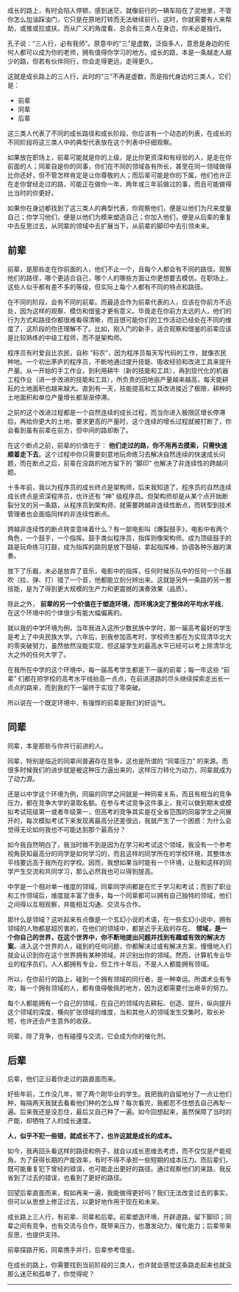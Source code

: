 成长的路上，有时会陷入停顿，感到迷茫，就像前行的一辆车陷在了泥地里，不管你怎么加油踩油门，它只是在原地打转而无法继续前行。这时，你就需要有人来帮助，或推或拉或扶。而从广义的角度看，总会有三类人在身边，你未必是独行。

孔子说：“三人行，必有我师”。原意中的“三”是虚数，泛指多人，意思是身边的任何人都可以成为你的老师，拥有值得你学习的地方。成长的路，本是一条越走人越少的路，但若有伙伴同行，你会走得更远，走得更久。

这就是成长路上的三人行，此时的“三”不再是虚数，而是指代身边的三类人，它们是：

- 前辈
- 同辈
- 后辈

这三类人代表了不同的成长路径和成长阶段。你应该有一个动态的列表，在成长的不同阶段将这三类人中的典型代表放在这个列表中仔细观察。

如果放在职场上，前辈可能就是你的上级，是比你更资深和有经验的人，是走在你前面的人；同辈自是你的同事，你们在不同的领域各有所长，甚至在同一领域做得比你还好，但不管怎样肯定是让你尊敬的人；而后辈可能是你的下属，他们也许正在走你曾经走过的路，可能正在做你一年、两年或三年前做过的事，而且可能做得比当时的你更好。

如果你在身边都找到了这三类人的典型代表，你观察他们，便是以他们为尺来度量自己；你学习他们，便是以他们为模来塑造自己；你加入他们，便是从后辈的重复中去反思过去，从同辈的领域中去扩展当下，从前辈的脚印中去引领未来。

## 前辈

前辈，是那些走在你前面的人，他们不止一个，且每个人都会有不同的路径。观察他们的路径，哪个更适合自己，哪个人的哪些方面让你更想要去模仿。在职场上，这些人似乎都有差不多的等级，但实际上每个人都有不同的特点和路径。

在不同的阶段，会有不同的前辈。而最适合作为前辈代表的人，应该在你前方不远处，因为这样的观察、模仿和借鉴才更有意义。毕竟走在你前方太远的人，他们的行为方式和路径你都很难看得清晰，而且很可能你们的工作活动已经处在不同的维度了，这阶段的你还理解不了。比如，刚入门的新手，适合观察和借鉴的前辈应该是比较熟练的中级工程师，而不是架构师。

程序员有时爱自比农民，自称 “码农”，因为程序员每天写代码的工作，就像农民种地。一个初出茅庐的程序员，不断地通过提升技能、吸收经验和改进工具来提升产量。从一开始的手工作业，到利用耕牛（新的技能和工具），再到现代化的机器工程作业（进一步改进的技能和工具），所负责的田地亩产量越来越高，每天能耕耘的土地面积也越来越大。直到有一天，技能提高和工具改进接近了极限，耕种的土地面积和单位产量增长都渐渐停滞。

之前的这个改进过程都是一个自然连续的成长过程，而当你进入极限区增长停滞后，再给你更大的土地，要求更高的产量时，这个连续的增长过程就被打断了，你会看到虽有前辈在前方，但中间的路却断了。

在这个断点之前，前辈的价值在于： **他们走过的路，你不用再去摸索，只需快速顺着走下去**。这个过程中你只需要刻意地玩命练习去解决自然连续的快速成长问题，而在断点之后，前辈在没路的地方留下的 “脚印” 也解决了非连续性的跨越问题。

十多年前，我以为程序员的成长终点是架构师，后来我知道了，程序员的自然连续成长终点是资深程序员，也许还有 “神” 级程序员。但架构师却是从某个点开始断裂分叉的另一条路，从程序员到架构师，就需要跨越非连续性断点，而转型到技术管理者也会面临同样的非连续性断点。

跨越非连续性的断点转变意味着什么？有一部电影叫《爆裂鼓手》，电影中有两个角色，一个鼓手，一个指挥。鼓手类似程序员，指挥则像架构师。成为顶级鼓手的路是玩命练习打鼓，成为指挥的路则是放下鼓槌，拿起指挥棒，协调各种乐器的演奏。

放下了乐器，未必是放弃了音乐，电影中的指挥，任何时候乐队中的任何一个乐器吹（拉、弹、打）错了一个音，他都能立刻分辨出来。这就是另外一条路的另一套技能，是为了得到更大规模的生产力和更震撼的演奏效果（品质）。

除此之外， **前辈的另一个价值在于塑造环境，而环境决定了整体的平均水平线**，在这个环境中的个体很少有能大幅偏离的。

就以我的中学环境为例，当年我进入这所少数民族中学时，那一届高考最好的学生是考上了中央民族大学。六年后，到我参加高考时，学校师生都在为实现清华北大的零突破努力，虽然依然没能实现，但这届学生的最高水平已经可以考上除清华北大之外的任何大学了。

在我所在中学的这个环境中，每一届高考学生都是下一届的前辈；每一年这些 “前辈” 们都在把学校的高考水平线抬高一点点，在前进道路的尽头继续探索走出长一点点的路来，而到我的下一届终于实现了零突破。

所以说在一个既定环境中，有强悍的前辈是我们的好运气。

## 同辈

同辈，本是那些与你并行前进的人。

同辈，特别是临近的同辈间普遍存在竞争，这也是所谓的 “同辈压力” 的来源。而很多时候我们的进步就是被这种压力逼出来的，这样压力转化为动力，同辈就成为了动力源。

还是以中学这个环境为例，同届的同学之间就是一种同辈关系，而且有相当的竞争压力，都在竞争大学的录取名额。在参与考试竞争这件事上，我可以做到期末或模拟考试班级第一或者年级第一，但高考的竞争其实是在全省范围的同届学生之间展开的，每次模拟考试下来发现离最高分还差很远，我就产生了一个困惑：为什么会觉得无论如何我也不可能达到那个最高分？

如今我自然明白了，我当时做不到是因为在学习和考试这个领域，我没有一个参考视角获知最高分的同学是如何学习的，而且这样的同学所在的学校环境，其整体水平线要远高于我所在的学校。因而，我想如果当时能有一个环境，让我和这样的同学产生交流和共同学习，那么必然我也可以得到提高。

中学是一个相对单一维度的领域，同辈同学间都是在忙于学习和考试；而到了职业和工作领域后，维度就丰富了很多，每一个同辈都可以拥有自己独特的领域，他们之间得以互相观察，并能相互沟通、交流与合作。

那什么是领域？这听起来有点像是一个玄幻小说的术语，在一些玄幻小说中，拥有领域的人物都是超厉害的，在他们的领域中，都是近乎无敌的存在。 **领域，是一个你自己的世界，在这个世界中，你不断地提出问题并找到有趣或有效的解决方案**。进入这个世界的人，碰到的任何问题，你都解决过或有解决方案，慢慢地人们就会认识到你在这个世界拥有某种领域，并识别出你的领域。然而，计算机专业毕业的程序员们，人人都拥有专业，但工作十年后，不是人人都能拥有领域。

所以，在你前行的路上，碰到一个拥有领域的同行者，是一种幸运。所谓术业有专攻，每一个拥有领域的人，都有值得敬佩的地方，因为这都需要付出艰辛的努力。

每个人都能拥有一个自己的领域，在自己的领域内去耕耘、创造、提升，纵向提升这个领域的深度，横向扩张领域的维度，当和其他人的领域发生交集时，取长补短，也许还会产生意外的收获。

同辈，除了竞争，也有碰撞与交流，它会成为你的催化剂。

## 后辈

后辈，他们正沿着你走过的路直面而来。

好些年前，工作没几年，带了两个刚毕业的学生。我把我的自留地分了一点让他们种，每隔两天我就去看看他们种的怎么样？每次看完，我都忍不住想去自己再犁一遍。后来我还是没忍住，最后又自己种了一遍。如今回想起来，虽然保障了当时的产能，却牺牲了人的成长速度。

**人，似乎不犯一些错，就成长不了，也许这就是成长的成本。**

如今，我再回头看这样的路径和例子，就会以成长思维去考虑，而不仅仅是产能视角。为了获得长期的产能效率，有时不得不承担一些短期的成本压力。而后辈们，既可能重复犯下曾经的错误，也可能走出更好的路径。通过观察他们的来路，我反省到了过去的错误，也看到了更好的路径。

回望后辈直面而来，假如再来一遍，我能做得更好吗？我们无法改变过去的事实，但可以从思想上修正过去，以更好地作用于现在和未来。

成长路上三人行，有前辈、同辈和后辈。前辈塑造环境，开辟道路，留下脚印；同辈之间有竞争，也有交流与合作，既带来压力，也激发动力，催化能力；后辈带来反思，也提供支持。

前辈探路开拓，同辈携手并行，后辈参考借鉴。

在成长的路上，你需要找到当前阶段的三类人，也许就会感觉这条路走起来也就没那么迷茫和孤单了，你觉得呢？

* * *